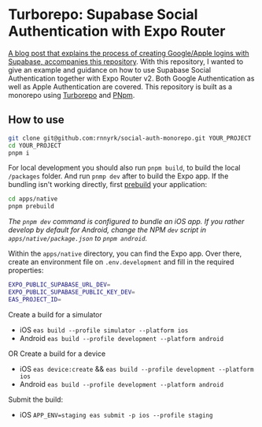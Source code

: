 # Turborepo: Supabase Social Authentication with Expo Router

[A blog post that explains the process of creating Google/Apple logins with Supabase, accompanies this repository](https://rnny.nl/blog/expo-supabase-social-auth). With this repository, I wanted to give an example and guidance on how to use Supabase Social Authentication together with Expo Router v2. Both Google Authentication as well as Apple Authentication are covered. This repository is built as a monorepo using [Turborepo](https://turbo.build/repo) and [PNpm](https://pnpm.io/).

## How to use

```sh
git clone git@github.com:rnnyrk/social-auth-monorepo.git YOUR_PROJECT
cd YOUR_PROJECT
pnpm i
```

For local development you should also run `pnpm build`, to build the local `/packages` folder. And run `pnmp dev` after to build the Expo app.
If the bundling isn't working directly, first [prebuild](https://docs.expo.dev/workflow/prebuild/) your application:

```sh
cd apps/native
pnpm prebuild
```

_The `pnpm dev` command is configured to bundle an iOS app. If you rather develop by default for Android, change the NPM `dev` script in `apps/native/package.json` to `pnpm android`._

Within the `apps/native` directory, you can find the Expo app. Over there, create an environment file on `.env.development` and fill in the required properties:

```bash
EXPO_PUBLIC_SUPABASE_URL_DEV=
EXPO_PUBLIC_SUPABASE_PUBLIC_KEY_DEV=
EAS_PROJECT_ID=
```

Create a build for a simulator

- iOS `eas build --profile simulator --platform ios`
- Android `eas build --profile development --platform android`

OR Create a build for a device

- iOS `eas device:create` && `eas build --profile development --platform ios`
- Android `eas build --profile development --platform android`

Submit the build:

- iOS `APP_ENV=staging eas submit -p ios --profile staging`
